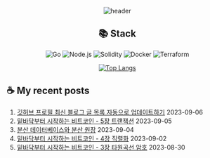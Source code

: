 <div align="center">

![header](https://capsule-render.vercel.app/api?type=waving&color=auto&height=200&section=header&text=Hyohwak%20Lee&fontSize=80)

## 📚 Stack

![Go](https://img.shields.io/badge/Go-00ADD8?style=for-the-badge&logo=go&logoColor=white)
![Node.js](https://img.shields.io/badge/Node.js-43853D?style=for-the-badge&logo=node.js&logoColor=white)
![Solidity](https://img.shields.io/badge/solidity-363636?style=for-the-badge&logo=solidity&logoColor=white)
![Docker](https://img.shields.io/badge/docker-%230db7ed.svg?style=for-the-badge&logo=docker&logoColor=white)
![Terraform](https://img.shields.io/badge/terraform-%235835CC.svg?style=for-the-badge&logo=terraform&logoColor=white)

[![Top Langs](https://github-readme-stats.vercel.app/api/top-langs/?username=piatoss3612&layout=compact)](https://github.com/piatoss3612/github-readme-stats)

</div>

## ☕ My recent posts

1. [깃허브 프로필 최신 블로그 글 목록 자동으로 업데이트하기](https://piatoss3612.tistory.com/21) 2023-09-06
2. [밑바닥부터 시작하는 비트코인 - 5장 트랜잭션](https://piatoss3612.tistory.com/20) 2023-09-05
3. [분산 데이터베이스와 분산 원장](https://piatoss3612.tistory.com/19) 2023-09-04
4. [밑바닥부터 시작하는 비트코인 - 4장 직렬화](https://piatoss3612.tistory.com/18) 2023-09-02
5. [밑바닥부터 시작하는 비트코인 - 3장 타원곡선 암호](https://piatoss3612.tistory.com/17) 2023-08-30